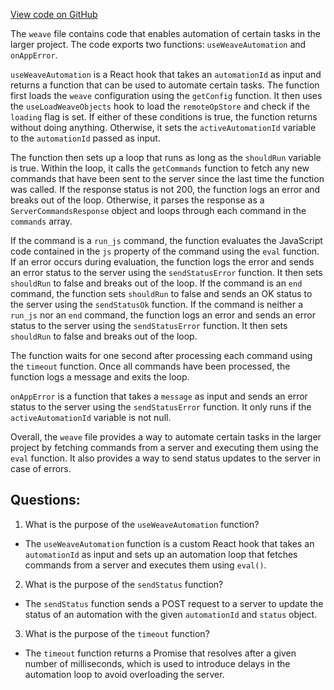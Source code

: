 [View code on GitHub](https://github.com/wandb/weave/weave-js/src/components/automation.ts)

The `weave` file contains code that enables automation of certain tasks in the larger project. The code exports two functions: `useWeaveAutomation` and `onAppError`. 

`useWeaveAutomation` is a React hook that takes an `automationId` as input and returns a function that can be used to automate certain tasks. The function first loads the `weave` configuration using the `getConfig` function. It then uses the `useLoadWeaveObjects` hook to load the `remoteOpStore` and check if the `loading` flag is set. If either of these conditions is true, the function returns without doing anything. Otherwise, it sets the `activeAutomationId` variable to the `automationId` passed as input. 

The function then sets up a loop that runs as long as the `shouldRun` variable is true. Within the loop, it calls the `getCommands` function to fetch any new commands that have been sent to the server since the last time the function was called. If the response status is not 200, the function logs an error and breaks out of the loop. Otherwise, it parses the response as a `ServerCommandsResponse` object and loops through each command in the `commands` array. 

If the command is a `run_js` command, the function evaluates the JavaScript code contained in the `js` property of the command using the `eval` function. If an error occurs during evaluation, the function logs the error and sends an error status to the server using the `sendStatusError` function. It then sets `shouldRun` to false and breaks out of the loop. If the command is an `end` command, the function sets `shouldRun` to false and sends an OK status to the server using the `sendStatusOk` function. If the command is neither a `run_js` nor an `end` command, the function logs an error and sends an error status to the server using the `sendStatusError` function. It then sets `shouldRun` to false and breaks out of the loop. 

The function waits for one second after processing each command using the `timeout` function. Once all commands have been processed, the function logs a message and exits the loop. 

`onAppError` is a function that takes a `message` as input and sends an error status to the server using the `sendStatusError` function. It only runs if the `activeAutomationId` variable is not null. 

Overall, the `weave` file provides a way to automate certain tasks in the larger project by fetching commands from a server and executing them using the `eval` function. It also provides a way to send status updates to the server in case of errors.
## Questions: 
 1. What is the purpose of the `useWeaveAutomation` function?
- The `useWeaveAutomation` function is a custom React hook that takes an `automationId` as input and sets up an automation loop that fetches commands from a server and executes them using `eval()`.

2. What is the purpose of the `sendStatus` function?
- The `sendStatus` function sends a POST request to a server to update the status of an automation with the given `automationId` and `status` object.

3. What is the purpose of the `timeout` function?
- The `timeout` function returns a Promise that resolves after a given number of milliseconds, which is used to introduce delays in the automation loop to avoid overloading the server.